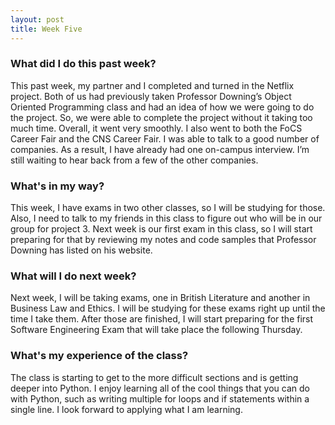 ```yaml
---
layout: post
title: Week Five
---
```


### What did I do this past week?
This past week, my partner and I completed and turned in the Netflix project. Both of us had previously taken Professor Downing’s Object Oriented Programming class and had an idea of how we were going to do the project. So, we were able to complete the project without it taking too much time. Overall, it went very smoothly. I also went to both the FoCS Career Fair and the CNS Career Fair. I was able to talk to a good number of companies. As a result, I have already had one on-campus interview. I’m still waiting to hear back from a few of the other companies.

### What's in my way?
This week, I have exams in two other classes, so I will be studying for those. Also, I need to talk to my friends in this class to figure out who will be in our group for project 3. Next week is our first exam in this class, so I will start preparing for that by reviewing my notes and code samples that Professor Downing has listed on his website.

### What will I do next week?
Next week, I will be taking exams, one in British Literature and another in Business Law and Ethics. I will be studying for these exams right up until the time I take them. After those are finished, I will start preparing for the first Software Engineering Exam that will take place the following Thursday.

### What's my experience of the class?
The class is starting to get to the more difficult sections and is getting deeper into Python. I enjoy learning all of the cool things that you can do with Python, such as writing multiple for loops and if statements within a single line. I look forward to applying what I am learning.